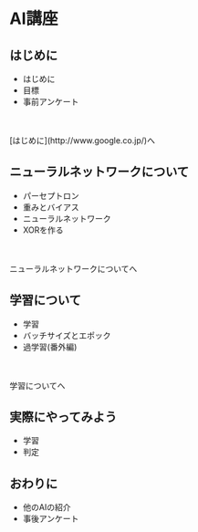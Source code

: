 # AI講座

## はじめに

  - はじめに
  - 目標
  - 事前アンケート
<br>
<br>
[はじめに](http://www.google.co.jp/)へ

## ニューラルネットワークについて

- パーセプトロン
- 重みとバイアス
- ニューラルネットワーク
- XORを作る
<br>
<br>
ニューラルネットワークについてへ

## 学習について

- 学習
- バッチサイズとエポック
- 過学習(番外編)
<br>
<br>
学習についてへ

## 実際にやってみよう

- 学習
- 判定

## おわりに

- 他のAIの紹介
- 事後アンケート
